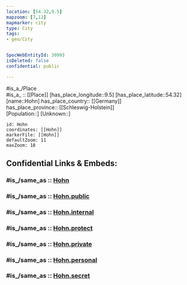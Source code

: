 ```yaml
---
location: [54.32,9.5] 
mapzoom: [7,12] 
mapmarker: city 
type: City
tags:
- geo/City


SpocWebEntityId: 30993
isDeleted: false
confidential: public

---
```

#is_a_/Place  
#is_a_ :: [[Place]] 
[has_place_longitude::9.5] 
[has_place_latitude::54.32] 
[name::Hohn] 
has_place_country:: [[Germany]]  
has_place_province:: [[Schleswig-Holstein]]  
[Population::] 
[Unknown::] 


```leaflet
id: Hohn
coordinates: [[Hohn]] 
markerFile: [[Hohn]] 
defaultZoom: 11 
maxZoom: 18
```


## Confidential Links & Embeds: 

### #is_/same_as :: [Hohn](/_Standards/Earth/Continent/Europe/Europe~Central/Germany/Germany~West/Schleswig-Holstein/counties~SH/Rendsburg-Eckernförde/cities~Rendsburg/Hohner_Harde/boroughs~Hohner_Harde/Hohn.md) 

### #is_/same_as :: [Hohn.public](/_public/Earth/Continent/Europe/Europe~Central/Germany/Germany~West/Schleswig-Holstein/counties~SH/Rendsburg-Eckernförde/cities~Rendsburg/Hohner_Harde/boroughs~Hohner_Harde/Hohn.public.md) 

### #is_/same_as :: [Hohn.internal](/_internal/Earth/Continent/Europe/Europe~Central/Germany/Germany~West/Schleswig-Holstein/counties~SH/Rendsburg-Eckernförde/cities~Rendsburg/Hohner_Harde/boroughs~Hohner_Harde/Hohn.internal.md) 

### #is_/same_as :: [Hohn.protect](/_protect/Earth/Continent/Europe/Europe~Central/Germany/Germany~West/Schleswig-Holstein/counties~SH/Rendsburg-Eckernförde/cities~Rendsburg/Hohner_Harde/boroughs~Hohner_Harde/Hohn.protect.md) 

### #is_/same_as :: [Hohn.private](/_private/Earth/Continent/Europe/Europe~Central/Germany/Germany~West/Schleswig-Holstein/counties~SH/Rendsburg-Eckernförde/cities~Rendsburg/Hohner_Harde/boroughs~Hohner_Harde/Hohn.private.md) 

### #is_/same_as :: [Hohn.personal](/_personal/Earth/Continent/Europe/Europe~Central/Germany/Germany~West/Schleswig-Holstein/counties~SH/Rendsburg-Eckernförde/cities~Rendsburg/Hohner_Harde/boroughs~Hohner_Harde/Hohn.personal.md) 

### #is_/same_as :: [Hohn.secret](/_secret/Earth/Continent/Europe/Europe~Central/Germany/Germany~West/Schleswig-Holstein/counties~SH/Rendsburg-Eckernförde/cities~Rendsburg/Hohner_Harde/boroughs~Hohner_Harde/Hohn.secret.md)

